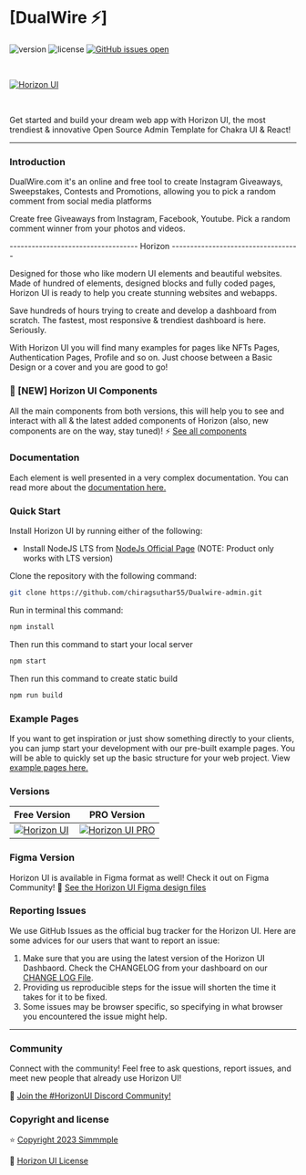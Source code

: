# [DualWire ⚡️]<!--(https://horizon-ui.com/horizon-ui-chakra) [![Tweet](https://img.shields.io/twitter/url/http/shields.io.svg?style=social&logo=twitter)](https://twitter.com/intent/tweet?url=https://horizon-ui.com/&text=Check%20Horizon%20UI,%20the%20trendiest%20open-source%20admin%20template%20for%20Chakra%20UI%20&%20React!) -->

![version](https://img.shields.io/badge/version-1.3.0-brightgreen.svg)
![license](https://img.shields.io/badge/license-MIT-blue.svg)
[![GitHub issues open](https://img.shields.io/github/issues/horizon-ui/horizon-ui-chakra.svg?maxAge=2592000)](https://github.com/horizon-ui/horizon-ui-chakra/issues?q=is%3Aopen+is%3Aissue)

<p>&nbsp;</p>

[<img alt="Horizon UI" src="https://i.ibb.co/fdyTwz1/introduction-image-2.png" /> ](https://github.com/horizon-ui/horizon-ui-chakra)

<p>&nbsp;</p>

Get started and build your dream web app with Horizon UI, the most trendiest &
innovative Open Source Admin Template for Chakra UI & React!

---

### Introduction

DualWire.com it's an online and free tool to create Instagram Giveaways, Sweepstakes, Contests and Promotions, allowing you to pick a random comment from social media platforms

Create free Giveaways from Instagram, Facebook, Youtube. Pick a random comment winner from your photos and videos.

----------------------------------- Horizon -----------------------------------

Designed for those who like modern UI elements and beautiful websites. Made of
hundred of elements, designed blocks and fully coded pages, Horizon UI is ready
to help you create stunning websites and webapps.

Save hundreds of hours trying to create and develop a dashboard from scratch.
The fastest, most responsive & trendiest dashboard is here. Seriously.

With Horizon UI you will find many examples for pages like NFTs Pages,
Authentication Pages, Profile and so on. Just choose between a Basic Design or a
cover and you are good to go!

### 🎉 [NEW] Horizon UI Components

All the main components from both versions, this will help you to see and interact with all & the latest added components of Horizon (also, new components are on the way, stay tuned)! ⚡️
<a href="https://horizon-ui.com/components/?ref=readme-horizon" target="_blank">See all components</a>

### Documentation

Each element is well presented in a very complex documentation. You can read
more about the <a href="https://horizon-ui.com/documentation/docs/introduction?ref=readme-horizon" target="_blank">documentation
here.</a>

### Quick Start

Install Horizon UI by running either of the following:

- Install NodeJS LTS from
  [NodeJs Official Page](https://nodejs.org/en/?ref=horizon-documentation)
  (NOTE: Product only works with LTS version)

Clone the repository with the following command:

```bash
git clone https://github.com/chiragsuthar55/Dualwire-admin.git
```

Run in terminal this command:

```bash
npm install
```

Then run this command to start your local server

```bash
npm start
```

Then run this command to create static build

```bash
npm run build
```

### Example Pages

If you want to get inspiration or just show something directly to your clients,
you can jump start your development with our pre-built example pages. You will
be able to quickly set up the basic structure for your web project. View
<a href="https://horizon-ui.com/horizon-ui-chakra/?ref=readme-horizon" target="_blank">example
pages here.</a>

### Versions

| Free Version                                                                                                       | PRO Version                                                                                                               |
| ------------------------------------------------------------------------------------------------------------------ | ------------------------------------------------------------------------------------------------------------------------- |
| [![Horizon UI](https://i.ibb.co/fdyTwz1/introduction-image-2.png)](https://www.horizon-ui.com/?ref=readme-horizon) | [![Horizon UI PRO](https://i.ibb.co/R6jFKRM/introduction-image-1.png)](https://www.horizon-ui.com/pro?ref=readme-horizon) |

### Figma Version

Horizon UI is available in Figma format as well! Check it out on Figma
Community! 🎨
[See the Horizon UI Figma design files](https://bit.ly/horizon-figma)

### Reporting Issues

We use GitHub Issues as the official bug tracker for the Horizon UI. Here are
some advices for our users that want to report an issue:

1. Make sure that you are using the latest version of the Horizon UI Dashbaord.
   Check the CHANGELOG from your dashboard on our
   [CHANGE LOG File](https://github.com/horizon-ui/horizon-ui-chakra/blob/main/CHANGELOG.md?ref=readme-horizon).
2. Providing us reproducible steps for the issue will shorten the time it takes
   for it to be fixed.
3. Some issues may be browser specific, so specifying in what browser you
   encountered the issue might help.

---

### Community

Connect with the community! Feel free to ask questions, report issues, and meet
new people that already use Horizon UI!

💬 [Join the #HorizonUI Discord Community!](https://discord.gg/f6tEKFBd4m)

### Copyright and license

⭐️ [Copyright 2023 Simmmple ](https://www.simmmple.com/?ref=readme-horizon)

📄 [Horizon UI License](https://www.simmmple.com/licenses?ref=readme-horizon)

